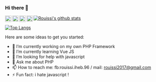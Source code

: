 ### Hi there 👋

<a target="_blank" href="https://twitter.com/rouissiiheb1">
  <img align="left" alt="rouissi iheb | Twitter" width="21px" src="https://raw.githubusercontent.com/anuraghazra/anuraghazra/master/assets/twitter.svg" />
</a>
   <a target="_blank" href="https://www.instagram.com/rouissi.iheb/">
  <img align="left"  eight="20" width="20" src="https://cdn.jsdelivr.net/npm/simple-icons@3.0.1/icons/instagram.svg"  /></a>
   
<a target="_blank" href="https://www.facebook.com/iheb.rouissi.96">
  <img align="left" alt="aron-tn's Facebook" width="21px" src="https://cdn.jsdelivr.net/npm/simple-icons@3.0.1/icons/facebook.svg" />
</a> 
<a target="_blank" href="https://www.linkedin.com/in/iheb-rouissi">
  <img align="left" alt="LinkedIn" eight="20" width="20" src="https://cdn.jsdelivr.net/npm/simple-icons@3.0.1/icons/linkedin.svg />
</a>



My Profile Views :
 <img src="http://profile-counter.glitch.me/rouissi-iheb/count.svg" />

[![Rouissi's github stats](https://github-readme-stats.vercel.app/api?username=rouissi-iheb&show_icons=true&theme=dark  )](https://github.com/rouissi-iheb)

[![Top Langs](https://github-readme-stats.vercel.app/api/top-langs/?username=rouissi-iheb&layout=compact&show_icons=true&theme=dark&hide=html,css )](https://github.com/anuraghazra/github-readme-stats)

Here are some ideas to get you started:

- 🔭 I’m currently working on my own PHP Framework 
- 🌱 I’m currently learning Vue JS
- 🤔 I’m looking for help with javascript
- 💬 Ask me about PHP 
- 📫 How to reach me: fb:rouissi.iheb.96 / mail: rouissi2017@gmail.com
- ⚡ Fun fact: i hate javascript ! 

